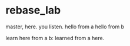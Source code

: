 # rebase_lab
master, here. you listen.
hello from a
hello from b

learn here from a
b: learned from a here.
